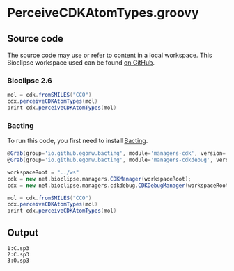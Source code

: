 # PerceiveCDKAtomTypes.groovy
## Source code
The source code may use or refer to content in a local workspace. This
Bioclipse workspace used can be found
[on GitHub](https://github.com/bioclipse/bioclipse.scripting/tree/master/ws/).
### Bioclipse 2.6
```groovy
mol = cdk.fromSMILES("CCO")
cdx.perceiveCDKAtomTypes(mol)
print cdx.perceiveCDKAtomTypes(mol)
```
### Bacting
To run this code, you first need to install
[Bacting](https://github.com/egonw/bacting).
<br />
```groovy
@Grab(group='io.github.egonw.bacting', module='managers-cdk', version='0.0.18')
@Grab(group='io.github.egonw.bacting', module='managers-cdkdebug', version='0.0.18')

workspaceRoot = "../ws"
cdk = new net.bioclipse.managers.CDKManager(workspaceRoot);
cdx = new net.bioclipse.managers.cdkdebug.CDKDebugManager(workspaceRoot);

mol = cdk.fromSMILES("CCO")
cdx.perceiveCDKAtomTypes(mol)
print cdx.perceiveCDKAtomTypes(mol)
```
## Output
```plain
1:C.sp3
2:C.sp3
3:O.sp3
```
